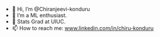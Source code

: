 - 👋 Hi, I’m @Chiranjeevi-konduru
- 👀 I’m a ML enthusiast. 
- 🌱 Stats Grad at UIUC.
- 📫 How to reach me: www.linkedin.com/in/chiru-konduru

<!---
Chiru-konduru/Chiru-konduru is a ✨ special ✨ repository because its `README.md` (this file) appears on your GitHub profile.
You can click the Preview link to take a look at your changes.
--->
